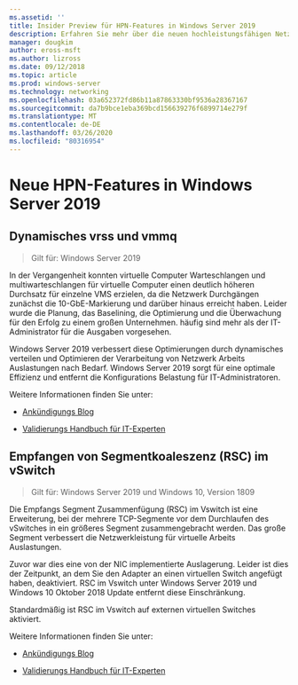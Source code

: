```yaml
---
ms.assetid: ''
title: Insider Preview für HPN-Features in Windows Server 2019
description: Erfahren Sie mehr über die neuen hochleistungsfähigen Netzwerk Features in Windows Server 2019.
manager: dougkim
author: eross-msft
ms.author: lizross
ms.date: 09/12/2018
ms.topic: article
ms.prod: windows-server
ms.technology: networking
ms.openlocfilehash: 03a652372fd86b11a87863330bf9536a28367167
ms.sourcegitcommit: da7b9bce1eba369bcd156639276f6899714e279f
ms.translationtype: MT
ms.contentlocale: de-DE
ms.lasthandoff: 03/26/2020
ms.locfileid: "80316954"
---
```

# <a name="new-hpn-features-in-windows-server-2019"></a>Neue HPN-Features in Windows Server 2019


## <a name="dynamic-vrss-and-vmmq"></a>Dynamisches vrss und vmmq

>Gilt für: Windows Server 2019

In der Vergangenheit konnten virtuelle Computer Warteschlangen und multiwarteschlangen für virtuelle Computer einen deutlich höheren Durchsatz für einzelne VMS erzielen, da die Netzwerk Durchgängen zunächst die 10-GbE-Markierung und darüber hinaus erreicht haben. Leider wurde die Planung, das Baselining, die Optimierung und die Überwachung für den Erfolg zu einem großen Unternehmen. häufig sind mehr als der IT-Administrator für die Ausgaben vorgesehen. 

Windows Server 2019 verbessert diese Optimierungen durch dynamisches verteilen und Optimieren der Verarbeitung von Netzwerk Arbeits Auslastungen nach Bedarf. Windows Server 2019 sorgt für eine optimale Effizienz und entfernt die Konfigurations Belastung für IT-Administratoren.

Weitere Informationen finden Sie unter:

-   [Ankündigungs Blog](https://blogs.technet.microsoft.com/networking/2018/08/22/netperf4vw/)

-   [Validierungs Handbuch für IT-Experten](https://aka.ms/DVMMQ-Validation)

## <a name="receive-segment-coalescing-rsc-in-the-vswitch"></a>Empfangen von Segmentkoaleszenz (RSC) im vSwitch

>Gilt für: Windows Server 2019 und Windows 10, Version 1809

Die Empfangs Segment Zusammenfügung (RSC) im Vswitch ist eine Erweiterung, bei der mehrere TCP-Segmente vor dem Durchlaufen des vSwitches in ein größeres Segment zusammengebracht werden. Das große Segment verbessert die Netzwerkleistung für virtuelle Arbeits Auslastungen.

Zuvor war dies eine von der NIC implementierte Auslagerung. Leider ist dies der Zeitpunkt, an dem Sie den Adapter an einen virtuellen Switch angefügt haben, deaktiviert. RSC im Vswitch unter Windows Server 2019 und Windows 10 Oktober 2018 Update entfernt diese Einschränkung.

Standardmäßig ist RSC im Vswitch auf externen virtuellen Switches aktiviert.

Weitere Informationen finden Sie unter:

-  [Ankündigungs Blog](https://blogs.technet.microsoft.com/networking/2018/08/22/netperf4vw/)

-  [Validierungs Handbuch für IT-Experten](https://aka.ms/RSC-Validation)
